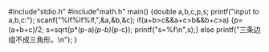 #include"stdio.h"
#include"math.h"
main()
{double a,b,c,p,s;
printf("input to a,b,c:");
scanf("%lf%lf%lf,",&a,&b,&c);
  if(a+b>c&&a+c>b&&b+c>a)
     {p=(a+b+c)/2;
      s=sqrt(p*(p-a)*(p-b)*(p-c));
     printf("s=%f\n",s);}
  else printf("三条边组不成三角形。\n");
}
